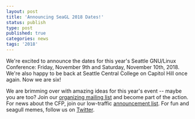 ```yaml
---
layout: post
title: 'Announcing SeaGL 2018 Dates!'
status: publish
type: post
published: true
categories: news
tags: '2018'
---
```


We're excited to announce the dates for this year's Seattle GNU/Linux Conference: Friday, November 9th and Saturday, November 10th, 2018. We're also happy to be back at Seattle Central College on Capitol Hill once again. Now we are six!

We are brimming over with amazing ideas for this year's event -- maybe you are too? Join our [organizing mailing list](https://groups.google.com/forum/#!forum/seagl_organize) and become part of the action. For news about the CFP, join our low-traffic [announcement list](https://groups.google.com/forum/#!forum/seagl_announce). For fun and seagull memes, follow us on [Twitter](https://twitter.com/seagl).




